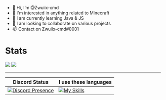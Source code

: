 - 👋 Hi, I’m @Zwuiix-cmd
- 👀 I'm interested in anything related to Minecraft
- 🌱 I am currently learning Java & JS
- 💞️ I am looking to collaborate on various projects
- 📫 Contact on Zwuiix-cmd#0001

# Stats
![](https://github-readme-stats.vercel.app/api?username=zwuiix-cmd&show_icons=true&title_color=fff&icon_color=79ff97&text_color=9f9f9f&bg_color=151515&count_private=true)
![](https://github-readme-stats.vercel.app/api/top-langs?username=zwuiix-cmd&langs_count=4&count_private=true&theme=nord)

---
| Discord Status  | I use these languages
| -- | -- |
| [![Discord Presence](https://lanyard.cnrad.dev/api/846181502470455306)](https://discord.com/users/846181502470455306) | [![My Skills](https://skillicons.dev/icons?i=php,js,java,golang,python&perline=3)](https://skillicons.dev) |
